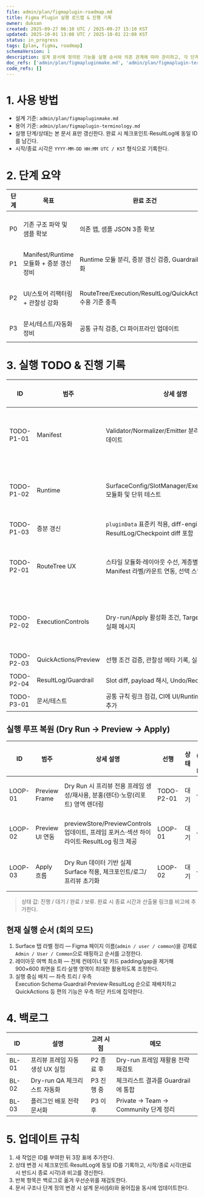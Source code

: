 ```yaml
---
file: admin/plan/figmaplugin-roadmap.md
title: Figma Plugin 실행 로드맵 & 진행 기록
owner: duksan
created: 2025-09-27 06:10 UTC / 2025-09-27 15:10 KST
updated: 2025-10-01 13:08 UTC / 2025-10-01 22:08 KST
status: in_progress
tags: [plan, figma, roadmap]
schemaVersion: 1
description: 설계 문서에 정의된 기능을 실행 순서와 의존 관계에 따라 관리하고, 각 단계의 시작·종료 기록을 누적하는 로드맵
doc_refs: ['admin/plan/figmapluginmake.md', 'admin/plan/figmaplugin-terminology.md']
code_refs: []
---
```


# 1. 사용 방법

- 설계 기준: `admin/plan/figmapluginmake.md`
- 용어 기준: `admin/plan/figmaplugin-terminology.md`
- 실행 단계/상태는 본 문서 표만 갱신한다. 완료 시 체크포인트·ResultLog에 동일 ID를 남긴다.
- 시작/종료 시각은 `YYYY-MM-DD HH:MM UTC / KST` 형식으로 기록한다.

# 2. 단계 요약

| 단계 | 목표                                     | 완료 조건                                                 | 참고                                       |
| ---- | ---------------------------------------- | --------------------------------------------------------- | ------------------------------------------ |
| P0   | 기존 구조 파악 및 샘플 확보              | 의존 맵, 샘플 JSON 3종 확보                               | 체크포인트 `20250930-1833-UTC_0333-KST.md` |
| P1   | Manifest/Runtime 모듈화 + 증분 갱신 정비 | Runtime 모듈 분리, 증분 갱신 검증, Guardrail 강화         | 실행 ID: TODO-P1-01 ~ P1-03                |
| P2   | UI/스토어 리팩터링 + 관찰성 강화         | RouteTree/Execution/ResultLog/QuickActions 수용 기준 충족 | 실행 ID: TODO-P2-01 ~ P2-04                |
| P3   | 문서/테스트/자동화 정비                  | 공통 규칙 검증, CI 파이프라인 업데이트                    | 실행 ID: TODO-P3-01                        |

# 3. 실행 TODO & 진행 기록

| ID         | 범주                 | 상세 설명                                                                             | 선행       | 상태 | 시작 (UTC / KST)                    | 종료 (UTC / KST)                    | 비고                                                                                                            |
| ---------- | -------------------- | ------------------------------------------------------------------------------------- | ---------- | ---- | ----------------------------------- | ----------------------------------- | --------------------------------------------------------------------------------------------------------------- |
| TODO-P1-01 | Manifest             | Validator/Normalizer/Emitter 분리, AJV 스키마 업데이트                                | P0         | 완료 | 2025-09-30 18:10 / 2025-10-01 03:10 | 2025-10-01 06:24 / 2025-10-01 15:24 | 완료 – loader/normalizer/validator 분리, AJV 스키마 적용                                                        |
| TODO-P1-02 | Runtime              | SurfaceConfig/SlotManager/Executor/Guardrails 모듈화 및 단위 테스트                   | TODO-P1-01 | 완료 | 2025-10-01 04:30 / 2025-10-01 13:30 | 2025-10-01 06:41 / 2025-10-01 15:41 | 완료 – surface/guardrail/executor 메타 테스트 추가                                                              |
| TODO-P1-03 | 증분 갱신            | `pluginData` 표준키 적용, diff-engine 개선, ResultLog/Checkpoint diff 포함            | TODO-P1-02 | 대기 | —                                   | —                                   | 대기 – diff-engine 개선 착수 전                                                                                 |
| TODO-P2-01 | RouteTree UX         | 스타일 모듈화·레이아웃 수선, 계층별 펼침/체크, Manifest 라벨/카운트 연동, 선택 스냅샷 | TODO-P1-02 | 진행 | 2025-10-01 04:45 / 2025-10-01 13:45 | —                                   | 진행 중 – Base/Component 스타일 분리 착수, Route/Slot 일괄 선택 정비, 선택 스냅샷 저장·복원 및 테스트 작성 완료 |
| TODO-P2-02 | ExecutionControls    | Dry-run/Apply 활성화 조건, TargetSelect 동기화, 실패 메시지                           | TODO-P1-02 | 진행 | 2025-10-01 04:50 / 2025-10-01 13:50 | —                                   | 진행 중 – 활성화 조건 검증                                                                                      |
| TODO-P2-03 | QuickActions/Preview | 선행 조건 검증, 관찰성 메타 기록, 실패 핸들링                                         | TODO-P1-02 | 대기 | —                                   | —                                   | 대기 – QuickActions 선행 조건 정의 필요                                                                         |
| TODO-P2-04 | ResultLog/Guardrail  | Slot diff, payload 해시, Undo/Redo 20개 유지                                          | TODO-P1-03 | 대기 | —                                   | —                                   | 대기 – diff-engine 개선 후 착수                                                                                 |
| TODO-P3-01 | 문서/테스트          | 공통 규칙 링크 점검, CI에 UI/Runtime smoke 테스트 추가                                | P2 완료    | 대기 | —                                   | —                                   | 대기 – P2 종료 후 실행                                                                                          |

## 실행 루프 복원 (Dry Run → Preview → Apply)

| ID      | 범주            | 상세 설명                                                                                | 선행       | 상태 | 시작 (UTC / KST) | 종료 (UTC / KST) | 비고                                                         |
| ------- | --------------- | ---------------------------------------------------------------------------------------- | ---------- | ---- | ---------------- | ---------------- | ------------------------------------------------------------ |
| LOOP-01 | Preview Frame   | Dry Run 시 프리뷰 전용 프레임 생성/재사용, 분홍(렌더)·노랑(리포트) 영역 렌더링           | TODO-P2-01 | 대기 | —                | —                | 프리뷰 프레임 생성/초기화 로직, Guardrail/Result 메타 동기화 |
| LOOP-02 | Preview UI 연동 | previewStore/PreviewControls 업데이트, 프레임 포커스·섹션 하이라이트·ResultLog 링크 제공 | LOOP-01    | 대기 | —                | —                | Dry Run 결과를 UI/로그와 연결, 프리뷰 이동 액션 제공         |
| LOOP-03 | Apply 흐름      | Dry Run 데이터 기반 실제 Surface 적용, 체크포인트/로그/프리뷰 초기화                     | LOOP-02    | 대기 | —                | —                | Apply 전에 Dry Run 성공 여부 검증, diff 기반 프레임 갱신     |

> 상태 값: 진행 / 대기 / 완료 / 보류. 완료 시 종료 시간과 산출물 링크를 비고에 추가한다.

## 현재 실행 순서 (회의 모드)

1. Surface 탭 라벨 정리 — Figma 페이지 이름(`admin / user / common`)을 강제로 `Admin / User / Common`으로 매핑하고 순서를 고정한다.
2. 레이아웃 여백 최소화 — 전체 컨테이너 및 카드 padding/gap을 제거해 900×600 화면을 트리·실행 영역이 최대한 활용하도록 조정한다.
3. 실행 중심 배치 — 좌측 트리 / 우측 Execution·Schema·Guardrail·Preview·ResultLog 순으로 재배치하고 QuickActions 등 편의 기능은 우측 하단 카드에 집약한다.

# 4. 백로그

| ID    | 설명                            | 고려 시점  | 메모                                 |
| ----- | ------------------------------- | ---------- | ------------------------------------ |
| BL-01 | 프리뷰 프레임 자동 생성 UX 실험 | P2 종료 후 | Dry-run 프레임 재활용 전략 재검토    |
| BL-02 | Dry-run QA 체크리스트 자동화    | P3 진행 중 | 체크리스트 결과를 Guardrail에 통합   |
| BL-03 | 플러그인 배포 전략 문서화       | P3 이후    | Private → Team → Community 단계 정리 |

# 5. 업데이트 규칙

1. 새 작업은 ID를 부여한 뒤 3장 표에 추가한다.
2. 상태 변경 시 체크포인트·ResultLog에 동일 ID를 기록하고, 시작/종료 시각(완료 시 반드시 종료 시각)과 비고를 갱신한다.
3. 반복 항목은 백로그로 옮겨 우선순위를 재검토한다.
4. 문서 구조나 단계 정의 변경 시 설계 문서(§6)와 용어집을 동시에 업데이트한다.
